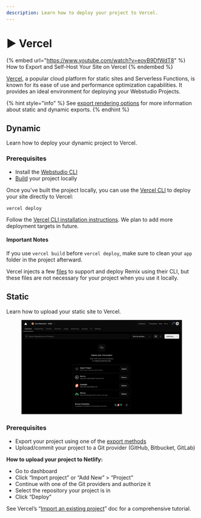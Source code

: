 ```yaml
---
description: Learn how to deploy your project to Vercel.
---
```


# ▶️ Vercel

{% embed url="https://www.youtube.com/watch?v=eoyB9DfWdT8" %}
How to Export and Self-Host Your Site on Vercel
{% endembed %}

[Vercel](https://vercel.com/), a popular cloud platform for static sites and Serverless Functions, is known for its ease of use and performance optimization capabilities. It provides an ideal environment for deploying your Webstudio Projects.

{% hint style="info" %}
See [export rendering options](./#export-rendering-options) for more information about static and dynamic exports.
{% endhint %}

## Dynamic

Learn how to deploy your dynamic project to Vercel.

### **Prerequisites**

* Install the [Webstudio CLI](cli.md)
* [Build](cli.md#build) your project locally

Once you've built the project locally, you can use the [Vercel CLI](https://vercel.com/docs/cli) to deploy your site directly to Vercel:

```
vercel deploy
```

Follow the [Vercel CLI installation instructions](https://vercel.com/docs/cli). We plan to add more deployment targets in future.

#### Important Notes

If you use `vercel build` before `vercel deploy`, make sure to clean your `app` folder in the project afterward.

Vercel injects a few [files](https://github.com/vercel/vercel/blob/a8ad176262ef822860ce338927e6f959961d2d32/packages/remix/src/build.ts#L63) to support and deploy Remix using their CLI, but these files are not necessary for your project when you use it locally.

## **Static**

Learn how to upload your static site to Vercel.

<figure><img src="../../.gitbook/assets/vercel-new-project.png" alt="Vercel add new project dashboard"><figcaption></figcaption></figure>

### Prerequisites

* Export your project using one of the [export methods](./#exporting)
* Upload/commit your project to a Git provider (GitHub, Bitbucket, GitLab)

**How to upload your project to Netlify:**

* Go to dashboard
* Click “Import project” or “Add New” > “Project”
* Continue with one of the Git providers and authorize it
* Select the repository your project is in
* Click “Deploy”

See Vercel’s “[Import an existing project](https://vercel.com/docs/getting-started-with-vercel/import)” doc for a comprehensive tutorial.
